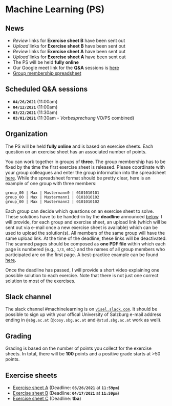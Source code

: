 # Machine Learning (PS)

## News

- *Review* links for **Exercise sheet B** have been sent out
- *Upload* links for **Exercise sheet B** have been sent out
- *Review* links for **Exercise sheet A** have been sent out
- *Upload* links for **Exercise sheet A** have been sent out
- The PS will be held **fully online**
- Our Google meet link for the **Q&A** sessions is [here](https://meet.google.com/zka-jpyj-hmg)
- [Group membership spreadsheet](https://myfiles.sbg.ac.at/index.php/s/ZYxK73Qd44dQdtb)

## Scheduled Q&A sessions

- **`04/26/2021`** (11:00am)
- **`04/12/2021`** (11:00am)
- **`03/22/2021`** (11:30am)
- **`03/01/2021`** (11:30am - *Vorbesprechung* VO/PS combined)

## Organization

The PS will be held **fully online** and is based on exercise sheets. Each question on an exercise sheet has an associated number of points.

You can work together in groups of **three**. The group membership has to be fixed by the time the first exercise sheet is released. Please coordinate with your group colleagues and enter the group information into the spreadsheet [here](https://myfiles.sbg.ac.at/index.php/s/ZYxK73Qd44dQdtb). While the spreadsheet format should be pretty clear, here is an example of one group with three members:

```
group_00 | Max | Mustermann0 | 0101010101
group_00 | Max | Mustermann1 | 0101010102
group_00 | Max | Mustermann2 | 0101010102
```

Each group can decide which questions on an exercise sheet to solve. These solutions have to be handed-in by the **deadline** announced [below](#Exercise-sheets). I will provide, for each group and exercise sheet, an upload link (which will be sent out via e-mail once a new exercise sheet is available) which can be used to upload the solution(s). All members of the same group will have the same upload link. At the time of the deadline, these links will be deactivated. The scanned pages should be composed as **one PDF file** within which each page is numbered (e.g., `1/3`, etc.) and the names of all group members who participated are on the first page. A best-practice example can be found [here](Example-Submission.pdf).

Once the deadline has passed, I will provide a short video explaining one possible solution to each exercise. Note that there is not just one correct solution to most of the exercises. 

## Slack channel

The slack channel #machinelearning is on [`visel.slack.com`](https://visel.slack.com). It should be possible to sign up with your offical University of Salzburg e-mail address ending in `@sbg.ac.at` (`@cosy.sbg.ac.at` and `@stud.sbg.ac.at` work as well).

## Grading

Grading is based on the number of points you collect for the exercise sheets. In total, there will be **100** points and a positive grade starts at >50 points.  

## Exercise sheets

- [Exercise sheet A](exA.pdf) (Deadline: **`03/26/2021`** at **`11:59pm`**)
- [Exercise sheet B](exB.pdf) (Deadline: **`04/17/2021`** at **`11:59pm`**)
- [Exercise sheet C](exC.pdf) (Deadline: **tba**)

